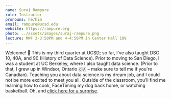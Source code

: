 ```yaml
---
name: Suraj Rampure
role: Instructor
pronouns: he/him
email: rampure@ucsd.edu
website: https://rampure.org
photo: ../assets/images/suraj-rampure.png
lecture: MWF 3-3:50PM and 4-4:50PM in Center Hall 109
---
```


Welcome! 👋 This is my third quarter at UCSD; so far, I've also taught DSC 10, 40A, and 90 (History of Data Science). Prior to moving to San Diego, I was a student at UC Berkeley, where I also taught data science. (Prior to that, I grew up in Windsor, Ontario 🇨🇦 – make sure to tell me if you're Canadian). Teaching you about data science is my dream job, and I could not be more excited to meet you all. Outside of the classroom, you’ll find me learning how to cook, FaceTiming my dog back home, or watching basketball. Oh, and [click here for a surprise](http://rampure.org/assets/me_dancing.gif).